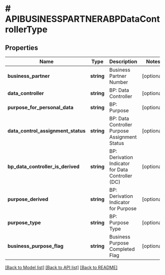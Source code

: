 # # APIBUSINESSPARTNERABPDataControllerType

## Properties

Name | Type | Description | Notes
------------ | ------------- | ------------- | -------------
**business_partner** | **string** | Business Partner Number | [optional]
**data_controller** | **string** | BP: Data Controller | [optional]
**purpose_for_personal_data** | **string** | BP: Purpose | [optional]
**data_control_assignment_status** | **string** | BP: Data Controller Purpose Assignment Status | [optional]
**bp_data_controller_is_derived** | **string** | BP: Derivation Indicator for Data Controller (DC) | [optional]
**purpose_derived** | **string** | BP: Derivation Indicator for Purpose | [optional]
**purpose_type** | **string** | BP: Purpose Type | [optional]
**business_purpose_flag** | **string** | Business Purpose Completed Flag | [optional]

[[Back to Model list]](../../README.md#models) [[Back to API list]](../../README.md#endpoints) [[Back to README]](../../README.md)
